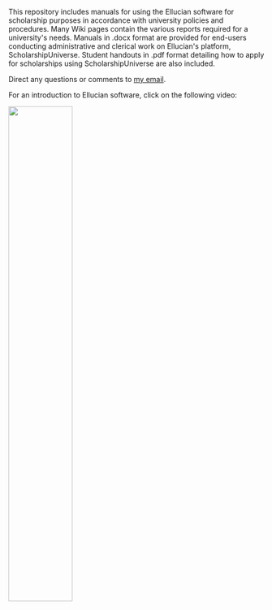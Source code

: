 This repository includes manuals for using the Ellucian software for scholarship purposes in accordance with university policies and procedures. Many Wiki pages contain the various reports required for a university's needs. Manuals in .docx format are provided for end-users conducting administrative and clerical work on Ellucian's platform, ScholarshipUniverse. Student handouts in .pdf format detailing how to apply for scholarships using ScholarshipUniverse are also included.

Direct any questions or comments to [my email](whitegabriella789@gmail.com).

For an introduction to Ellucian software, click on the following video:
<div align="left"> 
	<a href="https://www.youtube.com/watch?v=rsCZB_6xkTU"> 
		<img src="https://img.youtube.com/vi/rsCZB_6xkTU/0.jpg" style="width:50%;">  
	</a> 
</div>
